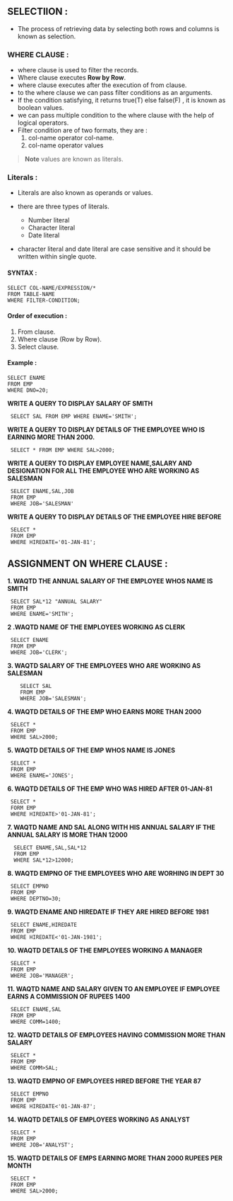## SELECTIION :

- The process of retrieving data by selecting both rows and columns is known as selection.

### WHERE CLAUSE :

- where clause is used to filter the records.
- Where clause executes **Row by Row**.
- where clause executes after the execution of from clause.
- to the where clause we can pass filter conditions as an arguments.
- If the condition satisfying, it returns true(T) else false(F) , it is known as boolean values.
- we can pass multiple condition to the where clause with the help of logical operators.
- Filter condition are of two formats, they are :
    1. col-name operator col-name.
    2. col-name operator values

>**Note**
>values are known as literals.

### Literals :

- Literals are also known as operands or values.
- there are three types of literals.

    - Number literal
    - Character literal
    - Date literal
- character literal and date literal are case sensitive and it should be written within single quote.

#### SYNTAX :

```
SELECT COL-NAME/EXPRESSION/*
FROM TABLE-NAME
WHERE FILTER-CONDITION;
```

#### Order of execution :

1. From clause.
2. Where clause (Row by Row).
3. Select clause.

#### Example :

```
SELECT ENAME
FROM EMP
WHERE DNO=20;
```


**WRITE A QUERY TO DISPLAY SALARY OF SMITH**

```
 SELECT SAL FROM EMP WHERE ENAME='SMITH';
```

**WRITE A QUERY TO DISPLAY DETAILS OF THE EMPLOYEE WHO IS EARNING MORE THAN 2000.**

```
 SELECT * FROM EMP WHERE SAL>2000;
```

**WRITE A QUERY TO DISPLAY EMPLOYEE NAME,SALARY AND DESIGNATION FOR ALL THE EMPLOYEE WHO ARE WORKING AS SALESMAN**

```
 SELECT ENAME,SAL,JOB
 FROM EMP
 WHERE JOB='SALESMAN'
```

**WRITE A QUERY TO DISPLAY DETAILS OF THE EMPLOYEE HIRE BEFORE**

```
 SELECT *
 FROM EMP
 WHERE HIREDATE='01-JAN-81';
```

## ASSIGNMENT ON WHERE CLAUSE :

**1. WAQTD THE ANNUAL SALARY OF THE EMPLOYEE WHOS NAME IS SMITH**

```
 SELECT SAL*12 "ANNUAL SALARY"
 FROM EMP
 WHERE ENAME='SMITH';
```

**2 .WAQTD NAME OF THE EMPLOYEES WORKING AS CLERK**

```
 SELECT ENAME 
 FROM EMP
 WHERE JOB='CLERK';
```

**3. WAQTD SALARY OF THE EMPLOYEES WHO ARE WORKING AS SALESMAN**

```
    SELECT SAL
    FROM EMP
    WHERE JOB='SALESMAN';
```

**4. WAQTD DETAILS OF THE EMP WHO EARNS MORE THAN 2000**

```
 SELECT *
 FROM EMP
 WHERE SAL>2000;
```

**5. WAQTD DETAILS OF THE EMP WHOS NAME IS JONES**

```
 SELECT *
 FROM EMP
 WHERE ENAME='JONES';
```

**6. WAQTD DETAILS OF THE EMP WHO WAS HIRED AFTER 01-JAN-81**

```
 SELECT *
 FORM EMP
 WHERE HIREDATE>'01-JAN-81';
```
**7. WAQTD NAME AND SAL ALONG WITH HIS ANNUAL SALARY IF THE ANNUAL SALARY IS MORE THAN 12000**

```
  SELECT ENAME,SAL,SAL*12
  FROM EMP
  WHERE SAL*12>12000;
```
**8. WAQTD EMPNO OF THE EMPLOYEES WHO ARE WORHING IN DEPT 30**

```
 SELECT EMPNO
 FROM EMP
 WHERE DEPTNO=30;
```
**9. WAQTD ENAME AND HIREDATE IF THEY ARE HIRED BEFORE 1981**

```
 SELECT ENAME,HIREDATE 
 FROM EMP
 WHERE HIREDATE<'01-JAN-1981';
```
**10. WAQTD DETAILS OF THE EMPLOYEES WORKING A MANAGER**

```
 SELECT *
 FROM EMP
 WHERE JOB='MANAGER';
```
**11. WAQTD NAME AND SALARY GIVEN TO AN EMPLOYEE IF EMPLOYEE EARNS A COMMISSION OF RUPEES 1400**

```
 SELECT ENAME,SAL
 FROM EMP
 WHERE COMM=1400;
```
**12. WAQTD DETAILS OF EMPLOYEES HAVING COMMISSION MORE THAN SALARY**

```
 SELECT *
 FROM EMP
 WHERE COMM>SAL;
```
**13. WAQTD EMPNO OF EMPLOYEES HIRED BEFORE THE YEAR 87**

```
 SELECT EMPNO
 FROM EMP
 WHERE HIREDATE<'01-JAN-87';
```
**14. WAQTD DETAILS OF EMPLOYEES WORKING AS ANALYST**

```
 SELECT *
 FROM EMP
 WHERE JOB='ANALYST';
```
**15. WAQTD DETAILS OF EMPS EARNING MORE THAN 2000 RUPEES PER MONTH**

```
 SELECT *
 FROM EMP
 WHERE SAL>2000;
```